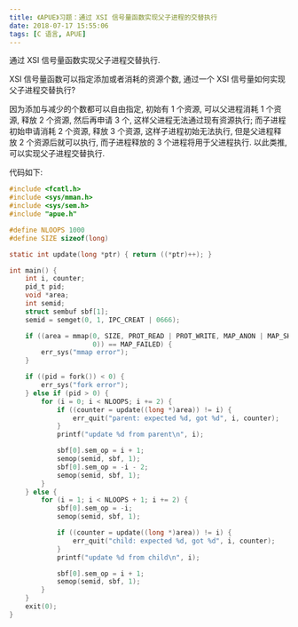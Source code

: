 ```yaml
---
title: 《APUE》习题：通过 XSI 信号量函数实现父子进程的交替执行
date: 2018-07-17 15:55:06
tags: [C 语言, APUE]
---
```


通过 XSI 信号量函数实现父子进程交替执行.
<!--more-->

XSI 信号量函数可以指定添加或者消耗的资源个数, 通过一个 XSI 信号量如何实现父子进程交替执行?

因为添加与减少的个数都可以自由指定, 初始有 1 个资源, 可以父进程消耗 1 个资源, 释放 2 个资源, 然后再申请 3 个, 这样父进程无法通过现有资源执行; 而子进程初始申请消耗 2 个资源, 释放 3 个资源, 这样子进程初始无法执行, 但是父进程释放 2 个资源后就可以执行, 而子进程释放的 3 个进程将用于父进程执行. 以此类推, 可以实现父子进程交替执行.

代码如下:

```C
#include <fcntl.h>
#include <sys/mman.h>
#include <sys/sem.h>
#include "apue.h"

#define NLOOPS 1000
#define SIZE sizeof(long)

static int update(long *ptr) { return ((*ptr)++); }

int main() {
    int i, counter;
    pid_t pid;
    void *area;
    int semid;
    struct sembuf sbf[1];
    semid = semget(0, 1, IPC_CREAT | 0666);

    if ((area = mmap(0, SIZE, PROT_READ | PROT_WRITE, MAP_ANON | MAP_SHARED, -1,
                     0)) == MAP_FAILED) {
        err_sys("mmap error");
    }

    if ((pid = fork()) < 0) {
        err_sys("fork error");
    } else if (pid > 0) {
        for (i = 0; i < NLOOPS; i += 2) {
            if ((counter = update((long *)area)) != i) {
                err_quit("parent: expected %d, got %d", i, counter);
            }
            printf("update %d from parent\n", i);

            sbf[0].sem_op = i + 1;
            semop(semid, sbf, 1);
            sbf[0].sem_op = -i - 2;
            semop(semid, sbf, 1);
        }
    } else {
        for (i = 1; i < NLOOPS + 1; i += 2) {
            sbf[0].sem_op = -i;
            semop(semid, sbf, 1);

            if ((counter = update((long *)area)) != i) {
                err_quit("child: expected %d, got %d", i, counter);
            }
            printf("update %d from child\n", i);

            sbf[0].sem_op = i + 1;
            semop(semid, sbf, 1);
        }
    }
    exit(0);
}

```